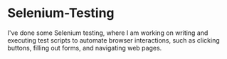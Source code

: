 # Selenium-Testing
I've done some Selenium testing, where I am working on writing and executing test scripts to automate browser interactions, such as clicking buttons, filling out forms, and navigating web pages.
